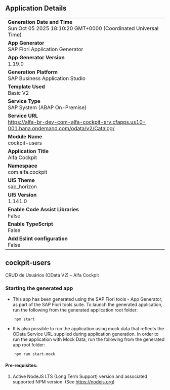 ## Application Details
|               |
| ------------- |
|**Generation Date and Time**<br>Sun Oct 05 2025 18:10:20 GMT+0000 (Coordinated Universal Time)|
|**App Generator**<br>SAP Fiori Application Generator|
|**App Generator Version**<br>1.19.0|
|**Generation Platform**<br>SAP Business Application Studio|
|**Template Used**<br>Basic V2|
|**Service Type**<br>SAP System (ABAP On-Premise)|
|**Service URL**<br>https://alfa-br-dev-com-alfa-cockpit-srv.cfapps.us10-001.hana.ondemand.com/odata/v2/Catalog/|
|**Module Name**<br>cockpit-users|
|**Application Title**<br>Alfa Cockpit|
|**Namespace**<br>com.alfa.cockpit|
|**UI5 Theme**<br>sap_horizon|
|**UI5 Version**<br>1.141.0|
|**Enable Code Assist Libraries**<br>False|
|**Enable TypeScript**<br>False|
|**Add Eslint configuration**<br>False|

## cockpit-users

CRUD de Usuários (OData V2) – Alfa Cockpit

### Starting the generated app

-   This app has been generated using the SAP Fiori tools - App Generator, as part of the SAP Fiori tools suite.  To launch the generated application, run the following from the generated application root folder:

```
    npm start
```

- It is also possible to run the application using mock data that reflects the OData Service URL supplied during application generation.  In order to run the application with Mock Data, run the following from the generated app root folder:

```
    npm run start-mock
```

#### Pre-requisites:

1. Active NodeJS LTS (Long Term Support) version and associated supported NPM version.  (See https://nodejs.org)


